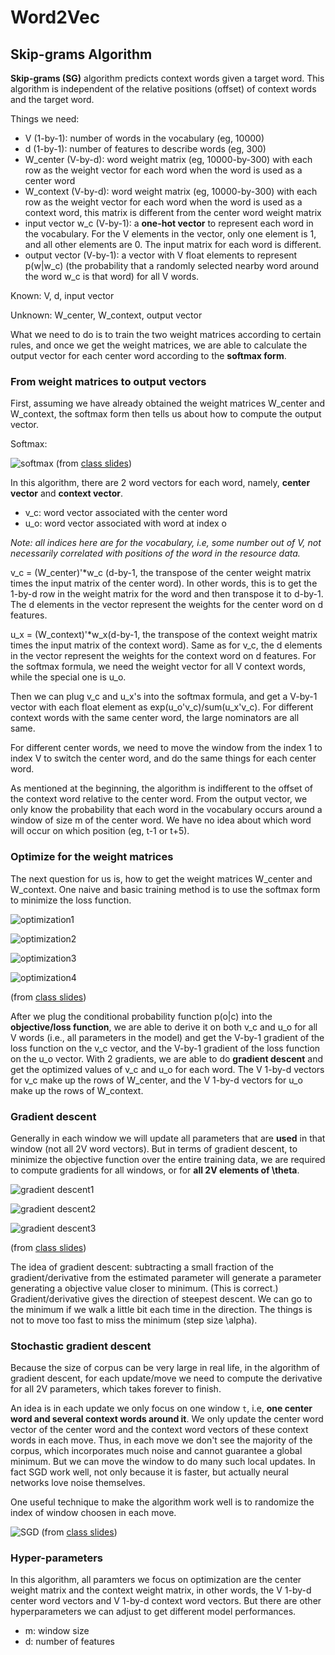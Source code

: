 # Word2Vec

## Skip-grams Algorithm

**Skip-grams (SG)** algorithm predicts context words given a target word. This algorithm is independent of the relative positions (offset) of context words and the target word. 

Things we need:
* V (1-by-1): number of words in the vocabulary (eg, 10000)
* d (1-by-1): number of features to describe words (eg, 300)
* W_center (V-by-d): word weight matrix (eg, 10000-by-300) with each row as the weight vector for each word when the word is used as a center word
* W_context (V-by-d): word weight matrix (eg, 10000-by-300) with each row as the weight vector for each word when the word is used as a context word, this matrix is different from the center word weight matrix
* input vector w_c (V-by-1): a **one-hot vector** to represent each word in the vocabulary. For the V elements in the vector, only one element is 1, and all other elements are 0. The input matrix for each word is different.
* output vector (V-by-1): a vector with V float elements to represent p(w|w_c) (the probability that a randomly selected nearby word around the word w_c is that word) for all V words. 

Known: V, d, input vector

Unknown: W_center, W_context, output vector

What we need to do is to train the two weight matrices according to certain rules, and once we get the weight matrices, we are able to calculate the output vector for each center word according to the **softmax form**.

### From weight matrices to output vectors

First, assuming we have already obtained the weight matrices W_center and W_context, the softmax form then tells us about how to compute the output vector.

Softmax:

![softmax](images/lecture2/softmax.png)
(from [class slides](http://web.stanford.edu/class/cs224n/lectures/cs224n-2017-lecture2.pdf))

In this algorithm, there are 2 word vectors for each word, namely, **center vector** and **context vector**.
* v_c: word vector associated with the center word
* u_o: word vector associated with word at index o

*Note: all indices here are for the vocabulary, i.e, some number out of V, not necessarily correlated with positions of the word in the resource data.*

v_c = (W_center)'*w_c (d-by-1, the transpose of the center weight matrix times the input matrix of the center word). In other words, this is to get the 1-by-d row in the weight matrix for the word and then transpose it to d-by-1. The d elements in the vector represent the weights for the center word on d features.

u_x = (W_context)'*w_x(d-by-1, the transpose of the context weight matrix times the input matrix of the context word). Same as for v_c, the d elements in the vector represent the weights for the context word on d features. For the softmax formula, we need the weight vector for all V context words, while the special one is u_o.

Then we can plug v_c and u_x's into the softmax formula, and get a V-by-1 vector with each float element as exp(u_o'v_c)/sum(u_x'v_c). For different context words with the same center word, the large nominators are all same.

For different center words, we need to move the window from the index 1 to index V to switch the center word, and do the same things for each center word.

As mentioned at the beginning, the algorithm is indifferent to the offset of the context word relative to the center word. From the output vector, we only know the probability that each word in the vocabulary occurs around a window of size m of the center word. We have no idea about which word will occur on which position (eg, t-1 or t+5).

### Optimize for the weight matrices

The next question for us is, how to get the weight matrices W_center and W_context. One naive and basic training method is to use the softmax form to minimize the loss function.

![optimization1](images/lecture2/optimization1.png)

![optimization2](images/lecture2/optimization2.png)

![optimization3](images/lecture2/optimization3.png)

![optimization4](images/lecture2/optimization4.png)

(from [class slides](http://web.stanford.edu/class/cs224n/lectures/cs224n-2017-lecture2.pdf))

After we plug the conditional probability function p(o|c) into the **objective/loss function**, we are able to derive it on both v_c and u_o for all V words (i.e., all parameters in the model) and get the V-by-1 gradient of the loss function on the v_c vector, and the V-by-1 gradient of the loss function on the u_o vector. With 2 gradients, we are able to do **gradient descent** and get the optimized values of v_c and u_o for each word. The V 1-by-d vectors for v_c make up the rows of W_center, and the V 1-by-d vectors for u_o make up the rows of W_context.

### Gradient descent

Generally in each window we will update all parameters that are **used** in that window (not all 2V word vectors). But in terms of gradient descent, to minimize the objective function over the entire training data, we are required to compute gradients for all windows, or for **all 2V elements of \theta**.

![gradient descent1](images/lecture2/gd1.png)

![gradient descent2](images/lecture2/gd2.png)

![gradient descent3](images/lecture2/gd3.png)

(from [class slides](http://web.stanford.edu/class/cs224n/lectures/cs224n-2017-lecture2.pdf))

The idea of gradient descent: subtracting a small fraction of the gradient/derivative from the estimated parameter will generate a parameter generating a objective value closer to minimum. (This is correct.) Gradient/derivative gives the direction of steepest descent. We can go to the minimum if we walk a little bit each time in the direction. The things is not to move too fast to miss the minimum (step size \alpha).

### Stochastic gradient descent

Because the size of corpus can be very large in real life, in the algorithm of gradient descent, for each update/move we need to compute the derivative for all 2V parameters, which takes forever to finish. 

An idea is in each update we only focus on one window `t`, i.e, **one center word and several context words around it**. We only update the center word vector of the center word and the context word vectors of these context words in each move. Thus, in each move we don't see the majority of the corpus, which incorporates much noise and cannot guarantee a global minimum. But we can move the window to do many such local updates. In fact SGD work well, not only because it is faster, but actually neural networks love noise themselves. 

One useful technique to make the algorithm work well is to randomize the index of window choosen in each move.

![SGD](images/lecture2/sgd.png)
(from [class slides](http://web.stanford.edu/class/cs224n/lectures/cs224n-2017-lecture2.pdf))

### Hyper-parameters

In this algorithm, all paramters we focus on optimization are the center weight matrix and the context weight matrix, in other words, the V 1-by-d center word vectors and V 1-by-d context word vectors. But there are other hyperparameters we can adjust to get different model performances.

* m: window size
* d: number of features
